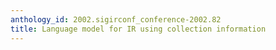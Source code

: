 ```yaml
---
anthology_id: 2002.sigirconf_conference-2002.82
title: Language model for IR using collection information
---
```

